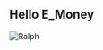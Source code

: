 ## Hello E_Money

![Ralph](https://upload.wikimedia.org/wikipedia/en/thumb/1/14/Ralph_Wiggum.png/220px-Ralph_Wiggum.png)
